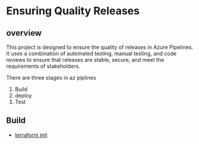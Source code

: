 # Ensuring Quality Releases

## overview
This project is designed to ensure the quality of releases in Azure Pipelines. It uses a combination of automated testing, manual testing, and code reviews to ensure that releases are stable, secure, and meet the requirements of stakeholders.

There are three stages in az piplines 
1. Build
2. deploy 
3. Test

## Build
* [terraform init](ss/terraform-init.png)
